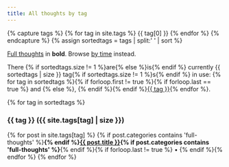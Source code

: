 ```yaml
---
title: All thoughts by tag
---
```

<!-- From https://bitbucket.org/christianspecht/blog/src/0b3d2dbfd9488d63c6ed0c3b899f6625c12ba6a4/src/tags/index.html?at=default -->
<!-- Read more: http://christianspecht.de/2014/10/25/separate-pages-per-tag-category-with-jekyll-without-plugins/ -->

{% capture tags %}
  {% for tag in site.tags %}
    {{ tag[0] }}
  {% endfor %}
{% endcapture %}
{% assign sortedtags = tags | split:' ' | sort %}

<p><a href="/full-thoughts/">Full thoughts</a> in <strong>bold</strong>. Browse <a href="/blog/archive/">by time</a> instead.</p>
<p>There {% if sortedtags.size != 1 %}are{% else %}is{% endif %} currently {{ sortedtags | size }} tag{% if sortedtags.size != 1 %}s{% endif %} in use: {% for tag in sortedtags %}{% if forloop.first != true %}{% if forloop.last == true %} and {% else %}, {% endif %}{% endif %}<a href="#{{ tag }}">{{ tag }}</a>{% endfor %}.</p>

{% for tag in sortedtags %}
<h3 id="{{ tag }}">{{ tag }} ({{ site.tags[tag] | size }})</h3>

  {% for post in site.tags[tag] %}
{% if post.categories contains 'full-thoughts' %}<strong>{% endif %}<a href="{{ post.url }}">{{ post.title }}</a>{% if post.categories contains 'full-thoughts' %}</strong>{% endif %}{% if forloop.last != true %} • {% endif %}{% endfor %}
{% endfor %}